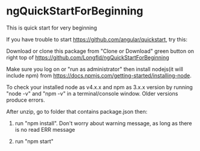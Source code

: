 # ngQuickStartForBeginning
This is quick start for very beginning

If you have trouble to start https://github.com/angular/quickstart, try this:

Download or clone this package from "Clone or Download" green button on right top of https://github.com/Longfld/ngQuickStartForBeginning 

Make sure you log on or "run as administrator"  then install nodejs(it will include npm) from https://docs.npmjs.com/getting-started/installing-node.

To check your installed node as v4.x.x and npm as 3.x.x  version by running "node -v" and "npm -v" in a terminal/console window. Older versions produce errors.

After unzip, go to folder that contains package.json then: 

1. run "npm install". Don't worry about warning message, as long as there is no read ERR message

2. run "npm start"




